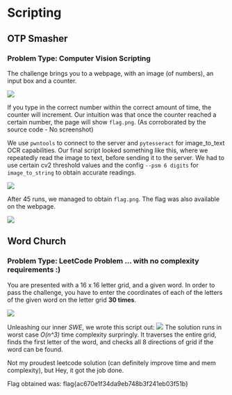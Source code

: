 # Scripting
## OTP Smasher
### Problem Type: Computer Vision Scripting
The challenge brings you to a webpage, with an image (of numbers), an input box and a counter. 

![](https://i.imgur.com/gVWCCyZ.png)

If you type in the correct number within the correct amount of time, the counter will increment. Our intuition was that once the counter reached a certain number, the page will show `flag.png`. (As corroborated by the source code - No screenshot)

We use `pwntools` to connect to the server and `pytesseract` for image_to_text OCR capabilities. Our final script looked something like this, where we repeatedly read the image to text, before sending it to the server. We had to use certain cv2 threshold values and the config `--psm 6 digits` for `image_to_string` to obtain accurate readings. 

![](https://i.imgur.com/bDOAU9A.png)

After 45 runs, we managed to obtain `flag.png`. The flag was also available on the webpage.

![](https://i.imgur.com/TktXx6o.png)

## Word Church
### Problem Type: LeetCode Problem ... with no complexity requirements :) 

You are presented with a 16 x 16 letter grid, and a given word. In order to pass the challenge, you have to enter the coordinates of each of the letters of the given word on the letter grid **30 times**. 

![](https://i.imgur.com/lO9J571.png)

Unleashing our inner *SWE*, we wrote this script out:
![](https://i.imgur.com/zaT4qJ8.png)
The solution runs in worst case *O(n^3)* time complexity surpringly. It traverses the entire grid, finds the first letter of the word, and checks all 8 directions of grid if the word can be found. 

Not my proudest leetcode solution (can definitely improve time and mem complexity), but Hey, it got the job done. 

Flag obtained was: flag{ac670e1f34da9eb748b3f241eb03f51b}






